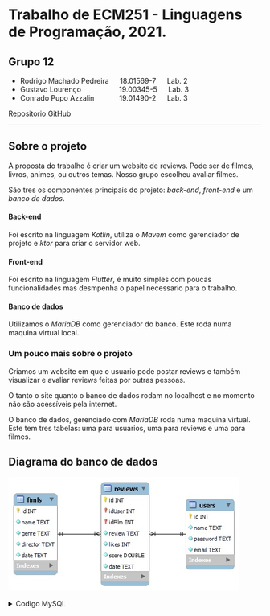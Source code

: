 # Trabalho de ECM251 - Linguagens de Programação, 2021.

## **Grupo 12**
* Rodrigo Machado Pedreira    &emsp;             18.01569-7  &emsp;  Lab. 2
* Gustavo Lourenço  &emsp; &emsp; &emsp; &emsp;  19.00345-5  &emsp;  Lab. 3
* Conrado Pupo Azzalin     &emsp;&emsp;&emsp;    19.01490-2  &emsp;  Lab. 3

[<span style="font-size:14px;">Repositorio GitHub</span>](https://github.com/Rodrigo-Pedreira/T3-ECM251_2021-FronteBack)
- - -
## Sobre o projeto

A proposta do trabalho é criar um website de reviews. Pode ser de filmes, livros, animes, ou outros temas. Nosso grupo escolheu avaliar filmes.

São tres os componentes principais do projeto: *back-end*, *front-end* e um *banco de dados*.

#### Back-end
Foi escrito na linguagem *Kotlin*, utiliza o *Mavem* como gerenciador de projeto e *ktor* para criar o servidor web.

#### Front-end
Foi escrito na linguagem *Flutter*, é muito simples com poucas funcionalidades mas desmpenha o papel necessario para o trabalho.

#### Banco de dados
Utilizamos o *MariaDB* como gerenciador do banco. Este roda numa maquina virtual local.  

### Um pouco mais sobre o projeto
Criamos um website em que o usuario pode postar reviews e também visualizar e avaliar reviews feitas por outras pessoas.  

O tanto o site quanto o banco de dados rodam no localhost e no momento não são acessíveis pela internet.  

O banco de dados, gerenciado com *MariaDB* roda numa maquina virtual. Este tem tres tabelas: uma para usuarios, uma para reviews e uma para filmes.

## Diagrama do banco de dados

![Diagrama do banco de dados](./DiagramaDB.jpeg)

<details>
<summary>Codigo MySQL</summary>

```sql
CREATE TABLE Films (
	id       INTEGER NOT NULL PRIMARY KEY AUTO_INCREMENT,
	name     TEXT    NOT NULL,
	genre    TEXT    NOT NULL,
	director TEXT    NOT NULL,
	date     TEXT    NOT NULL);

CREATE TABLE reviews (
	id      INTEGER NOT NULL PRIMARY KEY AUTO_INCREMENT,
	idUser  INTEGER NOT NULL,
	idFilm  INTEGER NOT NULL,
	review  TEXT    NOT NULL,
	likes   INTEGER NOT NULL,
	score   REAL    NOT NULL,
	data    TEXT    NOT NULL);

CREATE TABLE Users (
	id       INTEGER NOT NULL PRIMARY KEY AUTO_INCREMENT,
	name     TEXT    NOT NULL,
	password TEXT    NOT NULL,
	email    TEXT    NOT NULL);

INSERT INTO Films (name,genre,director,date)
VALUES	('The Avengers','action','Joss Whendon','27/04/2012'),
	    ('Avengers: Age of Ultron','action','Joss Whendon','01/05/2015'),
	    ('Grown Ups','comedy','Dennis Dugan','25/06/2010'),
	    ('Grown Ups 2','comedy','Dennis Dugan','12/07/2013');

INSERT INTO Users (name,password,email)
VALUES	('Max','M@x1Mu$','max.10@hotmail.com'),
	    ('Mel','Mel1F1c@D0rA','mel.lado@hotmail.com'),
	    ('Stella','C0$73ll@','cos.stela@hotmail.com');

INSERT INTO reviews (idUser,idFilm,review,likes,score,data)
VALUES	(1,1,'Muito Bom',50,4.3,'09/10/2021'),
	    (2,1,'Quero mais!!',45,4.6,'10/10/2021'),
	    (1,2,'Legal de mais',65,4.7,'10/05/2021'),
	    (3,3,'Ri muito',35,3.8,'08/03/2021');

SELECT * FROM Users;

SELECT * FROM Films;

SELECT * FROM reviews;
```
</details>